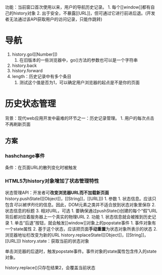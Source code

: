 功能：当前窗口首次使用以来，用户的导航历史记录。
	1. 每个[[window]]都有自己的history对象
	2. 出于安全，不暴露[[URL]]，但可通过它进行前进后退。(开发者无法通过该API获取用户的访问记录，只能作跳转)
# 导航
1. history.go([[Number]])
	1. 在旧版本的一些浏览器中，go()方法的参数也可以是一个字符串
2. history.back
3. history.forward
4. length：历史记录中有多个条目
	1. 测试这个值是否为1，可以确定用户浏览器的起点是不是你的页面
# 历史状态管理
背景：现代web应用开发中最难的环节之一：历史记录管理。
	1. 用户的每次点击不再刷新页面
## 方案
### hashchange事件
条件：在页面URL的散列变化时被触发

### HTML5为history对象增加了状态管理特性
状态管理API：开发者可**改变浏览器URL而不加载新页面** 
history.pushState([[Object]]，[[String]]，[[URL]])
	1. 参数
		1. 状态信息。应该只包含*可以被序列化*的信息。因此，DOM元素之类并不适合放到状态对象里保存
		2. 状态信息的标题
		3. 相对URL，可选
			1. 要确保通过pushState()创建的每个“假”URL背后都对应着服务器上一个真实的物理URL
	2. 功能
		1. 状态信息就会被推到历史记录
			1. 单击“后退”按钮，就会触发[[window]]对象上的popstate事件
				1. 事件对象有一个state属性
				2. 基于这个状态，应该把页面**手动重置**为状态对象所表示的状态
		2. 浏览器地址栏改变为新的URL
history.replaceState([[Object]]，[[String]]，[[URL]])
history.state：获取当前的状态对象

单击浏览器的后退时，触发popstate事件。事件对象的state属性包含传入的state对象。

history.replace()只存在结果2，会覆盖当前状态